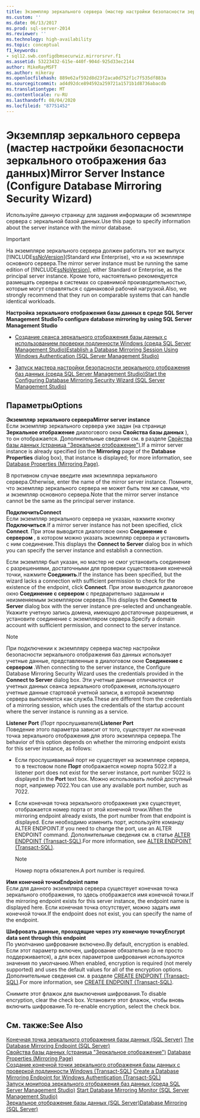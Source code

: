 ```yaml
---
title: Экземпляр зеркального сервера (мастер настройки безопасности зеркального отображения баз данных) | Документы Майкрософт
ms.custom: ''
ms.date: 06/13/2017
ms.prod: sql-server-2014
ms.reviewer: ''
ms.technology: high-availability
ms.topic: conceptual
f1_keywords:
- sql12.swb.configdbmsecurwiz.mirrorsrvr.f1
ms.assetid: 53223432-615e-440f-904d-925d33ec2144
author: MikeRayMSFT
ms.author: mikeray
ms.openlocfilehash: 889e62af592d8d23f2aca0d752f1c7f535df883a
ms.sourcegitcommit: ad4d92dce894592a259721a1571b1d8736abacdb
ms.translationtype: MT
ms.contentlocale: ru-RU
ms.lasthandoff: 08/04/2020
ms.locfileid: "87751452"
---
```

# <a name="mirror-server-instance-configure-database-mirroring-security-wizard"></a><span data-ttu-id="d8ad2-102">Экземпляр зеркального сервера (мастер настройки безопасности зеркального отображения баз данных)</span><span class="sxs-lookup"><span data-stu-id="d8ad2-102">Mirror Server Instance (Configure Database Mirroring Security Wizard)</span></span>
  <span data-ttu-id="d8ad2-103">Используйте данную страницу для задания информации об экземпляре сервера с зеркальной базой данных.</span><span class="sxs-lookup"><span data-stu-id="d8ad2-103">Use this page to specify information about the server instance with the mirror database.</span></span>  
  
> [!IMPORTANT]  
>  <span data-ttu-id="d8ad2-104">На экземпляре зеркального сервера должен работать тот же выпуск [!INCLUDE[ssNoVersion](../../includes/ssnoversion-md.md)](Standard или Enterprise), что и на экземпляре основного сервера.</span><span class="sxs-lookup"><span data-stu-id="d8ad2-104">The mirror server instance must be running the same edition of [!INCLUDE[ssNoVersion](../../includes/ssnoversion-md.md)], either Standard or Enterprise, as the principal server instance.</span></span> <span data-ttu-id="d8ad2-105">Кроме того, настоятельно рекомендуется размещать серверы в системах со сравнимой производительностью, которые могут справляться с одинаковой рабочей нагрузкой.</span><span class="sxs-lookup"><span data-stu-id="d8ad2-105">Also, we strongly recommend that they run on comparable systems that can handle identical workloads.</span></span>  
  
 <span data-ttu-id="d8ad2-106">**Настройка зеркального отображения базы данных в среде SQL Server Management Studio**</span><span class="sxs-lookup"><span data-stu-id="d8ad2-106">**To configure database mirroring by using SQL Server Management Studio**</span></span>  
  
-   [<span data-ttu-id="d8ad2-107">Создание сеанса зеркального отображения базы данных с использованием проверки подлинности Windows (среда SQL Server Management Studio)</span><span class="sxs-lookup"><span data-stu-id="d8ad2-107">Establish a Database Mirroring Session Using Windows Authentication &#40;SQL Server Management Studio&#41;</span></span>](establish-database-mirroring-session-windows-authentication.md)  
  
-   [<span data-ttu-id="d8ad2-108">Запуск мастера настройки безопасности зеркального отображения баз данных (среда SQL Server Management Studio)</span><span class="sxs-lookup"><span data-stu-id="d8ad2-108">Start the Configuring Database Mirroring Security Wizard &#40;SQL Server Management Studio&#41;</span></span>](start-the-configuring-database-mirroring-security-wizard.md)  
  
## <a name="options"></a><span data-ttu-id="d8ad2-109">Параметры</span><span class="sxs-lookup"><span data-stu-id="d8ad2-109">Options</span></span>  
 <span data-ttu-id="d8ad2-110">**Экземпляр зеркального сервера**</span><span class="sxs-lookup"><span data-stu-id="d8ad2-110">**Mirror server instance**</span></span>  
 <span data-ttu-id="d8ad2-111">Если экземпляр зеркального сервера уже задан (на странице **Зеркальное отображение** диалогового окна **Свойства базы данных** ), то он отображается. Дополнительные сведения см. в разделе [Свойства базы данных (страница "Зеркальное отображение")](../../relational-databases/databases/database-properties-mirroring-page.md).</span><span class="sxs-lookup"><span data-stu-id="d8ad2-111">If a mirror server instance is already specified (on the **Mirroring** page of the **Database Properties** dialog box), that instance is displayed; for more information, see [Database Properties &#40;Mirroring Page&#41;](../../relational-databases/databases/database-properties-mirroring-page.md).</span></span>  
  
 <span data-ttu-id="d8ad2-112">В противном случае введите имя экземпляра зеркального сервера.</span><span class="sxs-lookup"><span data-stu-id="d8ad2-112">Otherwise, enter the name of the mirror server instance.</span></span> <span data-ttu-id="d8ad2-113">Помните, что экземпляр зеркального сервера не может быть тем же самым, что и экземпляр основного сервера.</span><span class="sxs-lookup"><span data-stu-id="d8ad2-113">Note that the mirror server instance cannot be the same as the principal server instance.</span></span>  
  
 <span data-ttu-id="d8ad2-114">**Подключить**</span><span class="sxs-lookup"><span data-stu-id="d8ad2-114">**Connect**</span></span>  
 <span data-ttu-id="d8ad2-115">Если экземпляр зеркального сервера не указан, нажмите кнопку **Подключиться**.</span><span class="sxs-lookup"><span data-stu-id="d8ad2-115">If a mirror server instance has not been specified, click **Connect**.</span></span> <span data-ttu-id="d8ad2-116">При этом выводится диалоговое окно **Соединение с сервером** , в котором можно указать экземпляр сервера и установить с ним соединение.</span><span class="sxs-lookup"><span data-stu-id="d8ad2-116">This displays the **Connect to Server** dialog box in which you can specify the server instance and establish a connection.</span></span>  
  
 <span data-ttu-id="d8ad2-117">Если экземпляр был указан, но мастер не смог установить соединение с разрешениями, достаточными для проверки существования конечной точки, нажмите **Соединить**.</span><span class="sxs-lookup"><span data-stu-id="d8ad2-117">If the instance has been specified, but the wizard lacks a connection with sufficient permission to check for the existence of the endpoint, click **Connect**.</span></span> <span data-ttu-id="d8ad2-118">При этом выводится диалоговое окно **Соединение с сервером** с предварительно заданным и неизменяемым экземпляром сервера.</span><span class="sxs-lookup"><span data-stu-id="d8ad2-118">This displays the **Connect to Server** dialog box with the server instance pre-selected and unchangeable.</span></span> <span data-ttu-id="d8ad2-119">Укажите учетную запись домена, имеющую достаточные разрешения, и установите соединение с экземпляром сервера.</span><span class="sxs-lookup"><span data-stu-id="d8ad2-119">Specify a domain account with sufficient permission, and connect to the server instance.</span></span>  
  
> [!NOTE]  
>  <span data-ttu-id="d8ad2-120">При подключении к экземпляру сервера мастер настройки безопасности зеркального отображения баз данных использует учетные данные, представленные в диалоговом окне **Соединение с сервером** .</span><span class="sxs-lookup"><span data-stu-id="d8ad2-120">When connecting to the server instance, the Configure Database Mirroring Security Wizard uses the credentials provided in the **Connect to Server** dialog box.</span></span> <span data-ttu-id="d8ad2-121">Эти учетные данные отличаются от учетных данных сеанса зеркального отображения, использующего учетные данные стартовой учетной записи, в которой экземпляр сервера выполняется как служба.</span><span class="sxs-lookup"><span data-stu-id="d8ad2-121">These are different from the credentials of a mirroring session, which uses the credentials of the startup account where the server instance is running as a service.</span></span>  
  
 <span data-ttu-id="d8ad2-122">**Listener Port** (Порт прослушивателя)</span><span class="sxs-lookup"><span data-stu-id="d8ad2-122">**Listener Port**</span></span>  
 <span data-ttu-id="d8ad2-123">Поведение этого параметра зависит от того, существует ли конечная точка зеркального отображения для этого экземпляра сервера.</span><span class="sxs-lookup"><span data-stu-id="d8ad2-123">The behavior of this option depends on whether the mirroring endpoint exists for this server instance, as follows:</span></span>  
  
-   <span data-ttu-id="d8ad2-124">Если прослушиваемый порт не существует на экземпляре сервера, то в текстовом поле **Порт** отображается номер порта 5022.</span><span class="sxs-lookup"><span data-stu-id="d8ad2-124">If a listener port does not exist for the server instance, port number 5022 is displayed in the **Port** text box.</span></span> <span data-ttu-id="d8ad2-125">Можно использовать любой доступный порт, например 7022.</span><span class="sxs-lookup"><span data-stu-id="d8ad2-125">You can use any available port number, such as 7022.</span></span>  
  
-   <span data-ttu-id="d8ad2-126">Если конечная точка зеркального отображения уже существует, отображается номер порта от этой конечной точки.</span><span class="sxs-lookup"><span data-stu-id="d8ad2-126">When the mirroring endpoint already exists, the port number from that endpoint is displayed.</span></span> <span data-ttu-id="d8ad2-127">Если необходимо изменить порт, используйте команду ALTER ENDPOINT.</span><span class="sxs-lookup"><span data-stu-id="d8ad2-127">If you need to change the port, use an ALTER ENDPOINT command.</span></span> <span data-ttu-id="d8ad2-128">Дополнительные сведения см. в статье [ALTER ENDPOINT (Transact-SQL)](/sql/t-sql/statements/alter-endpoint-transact-sql).</span><span class="sxs-lookup"><span data-stu-id="d8ad2-128">For more information, see [ALTER ENDPOINT &#40;Transact-SQL&#41;](/sql/t-sql/statements/alter-endpoint-transact-sql).</span></span>  
  
    > [!NOTE]  
    >  <span data-ttu-id="d8ad2-129">Номер порта обязателен.</span><span class="sxs-lookup"><span data-stu-id="d8ad2-129">A port number is required.</span></span>  
  
 <span data-ttu-id="d8ad2-130">**Имя конечной точки**</span><span class="sxs-lookup"><span data-stu-id="d8ad2-130">**Endpoint name**</span></span>  
 <span data-ttu-id="d8ad2-131">Если для данного экземпляра сервера существует конечная точка зеркального отображения, то здесь отображается имя конечной точки.</span><span class="sxs-lookup"><span data-stu-id="d8ad2-131">If the mirroring endpoint exists for this server instance, the endpoint name is displayed here.</span></span> <span data-ttu-id="d8ad2-132">Если конечная точка отсутствует, можно задать имя конечной точки.</span><span class="sxs-lookup"><span data-stu-id="d8ad2-132">If the endpoint does not exist, you can specify the name of the endpoint.</span></span>  
  
 <span data-ttu-id="d8ad2-133">**Шифровать данные, проходящие через эту конечную точку**</span><span class="sxs-lookup"><span data-stu-id="d8ad2-133">**Encrypt data sent through this endpoint**</span></span>  
 <span data-ttu-id="d8ad2-134">По умолчанию шифрование включено.</span><span class="sxs-lookup"><span data-stu-id="d8ad2-134">By default, encryption is enabled.</span></span> <span data-ttu-id="d8ad2-135">Если этот параметр включен, шифрование обязательно (а не просто поддерживается), а для всех параметров шифрования используются значения по умолчанию.</span><span class="sxs-lookup"><span data-stu-id="d8ad2-135">When enabled, encryption is required (not merely supported) and uses the default values for all of the encryption options.</span></span> <span data-ttu-id="d8ad2-136">Дополнительные сведения см. в разделе [CREATE ENDPOINT (Transact-SQL)](/sql/t-sql/statements/create-endpoint-transact-sql).</span><span class="sxs-lookup"><span data-stu-id="d8ad2-136">For more information, see [CREATE ENDPOINT &#40;Transact-SQL&#41;](/sql/t-sql/statements/create-endpoint-transact-sql).</span></span>  
  
 <span data-ttu-id="d8ad2-137">Снимите этот флажок для выключения шифрования.</span><span class="sxs-lookup"><span data-stu-id="d8ad2-137">To disable encryption, clear the check box.</span></span> <span data-ttu-id="d8ad2-138">Установите этот флажок, чтобы вновь включить шифрование.</span><span class="sxs-lookup"><span data-stu-id="d8ad2-138">To re-enable encryption, select the check box.</span></span>  
  
## <a name="see-also"></a><span data-ttu-id="d8ad2-139">См. также:</span><span class="sxs-lookup"><span data-stu-id="d8ad2-139">See Also</span></span>  
 <span data-ttu-id="d8ad2-140">[Конечная точка зеркального отображения базы данных (SQL Server)](the-database-mirroring-endpoint-sql-server.md) </span><span class="sxs-lookup"><span data-stu-id="d8ad2-140">[The Database Mirroring Endpoint &#40;SQL Server&#41;](the-database-mirroring-endpoint-sql-server.md) </span></span>  
 <span data-ttu-id="d8ad2-141">[Свойства базы данных (страница "Зеркальное отображение")](../../relational-databases/databases/database-properties-mirroring-page.md) </span><span class="sxs-lookup"><span data-stu-id="d8ad2-141">[Database Properties &#40;Mirroring Page&#41;](../../relational-databases/databases/database-properties-mirroring-page.md) </span></span>  
 <span data-ttu-id="d8ad2-142">[Создание конечной точки зеркального отображения базы данных с проверкой подлинности Windows (Transact-SQL)](create-a-database-mirroring-endpoint-for-windows-authentication-transact-sql.md) </span><span class="sxs-lookup"><span data-stu-id="d8ad2-142">[Create a Database Mirroring Endpoint for Windows Authentication &#40;Transact-SQL&#41;](create-a-database-mirroring-endpoint-for-windows-authentication-transact-sql.md) </span></span>  
 <span data-ttu-id="d8ad2-143">[Запуск монитора зеркального отображения баз данных (среда SQL Server Management Studio)](../database-mirroring/start-database-mirroring-monitor-sql-server-management-studio.md) </span><span class="sxs-lookup"><span data-stu-id="d8ad2-143">[Start Database Mirroring Monitor &#40;SQL Server Management Studio&#41;](../database-mirroring/start-database-mirroring-monitor-sql-server-management-studio.md) </span></span>  
 [<span data-ttu-id="d8ad2-144">Зеркальное отображение базы данных (SQL Server)</span><span class="sxs-lookup"><span data-stu-id="d8ad2-144">Database Mirroring &#40;SQL Server&#41;</span></span>](database-mirroring-sql-server.md)  
  
  
